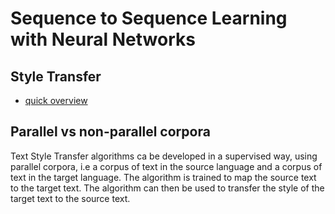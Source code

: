 # Sequence to Sequence Learning with Neural Networks

## Style Transfer

- [quick overview](https://medium.com/nlplanet/two-minutes-nlp-quick-intro-to-text-style-transfer-61de9cbd4083)

## Parallel vs non-parallel corpora

Text Style Transfer algorithms ca be developed in a supervised way, using parallel corpora, i.e a corpus of text in the source language and a corpus of text in the target language. The algorithm is trained to map the source text to the target text. The algorithm can then be used to transfer the style of the target text to the source text.